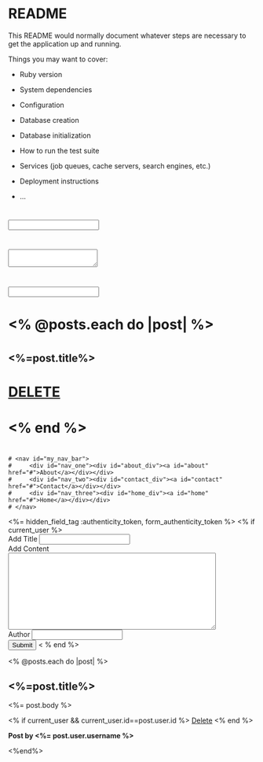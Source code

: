 # README

This README would normally document whatever steps are necessary to get the
application up and running.

Things you may want to cover:

* Ruby version

* System dependencies

* Configuration

* Database creation

* Database initialization

* How to run the test suite

* Services (job queues, cache servers, search engines, etc.)

* Deployment instructions

* ...

# <form action="post"  method="POST">

#  <input name="title" type="text">
#  <textarea name="body"></textarea>
#  <input name="user name" type="text">
# </form>

# <div>
#     <% @posts.each do |post| %>
#     <h2> <%=post.title%></h2>
#     <a href="/posts/<%= post.id %>">DELETE</a>
#     <% end %>

# </div>


    # <nav id="my_nav_bar">
    #     <div id="nav_one"><div id="about_div"><a id="about" href="#">About</a></div></div>
    #     <div id="nav_two"><div id="contact_div"><a id="contact" href="#">Contact</a></div></div>
    #     <div id="nav_three"><div id="home_div"><a id="home" href="#">Home</a></div></div>
    # </nav>


<form class="ui form" method="POST" action="/posts">
    <%= hidden_field_tag :authenticity_token, form_authenticity_token %>
    <% if current_user %>
        <div class="field">
            <label>Add Title</label>
            <input name="title" type="text">
        </div>
        <div class="field">
            <label>Add Content</label>
            <textarea id="user_blog_paragraph"required type="text" name="body" cols="50" rows="10"></textarea>
        </div>
        <div class="field">
            <label>Author</label>
            <input name="author" type="text">
        </div>
        <button class="ui button"  type="submit"> Submit </button>
    < % end %>
</form>

<div id="user_post">
    <% @posts.each do |post| %>
        <h2 class="post_title"><%=post.title%></h2>
        <p class="post_body"><%= post.body %> </p>
        <% if current_user && current_user.id==post.user.id %>
            <a href="/post/<%= post.user_id %>">Delete</a>
        <% end %>
        <p class="post_creator"><b>Post by <%= post.user.username %></b> </p>
    <%end%>
</div>
